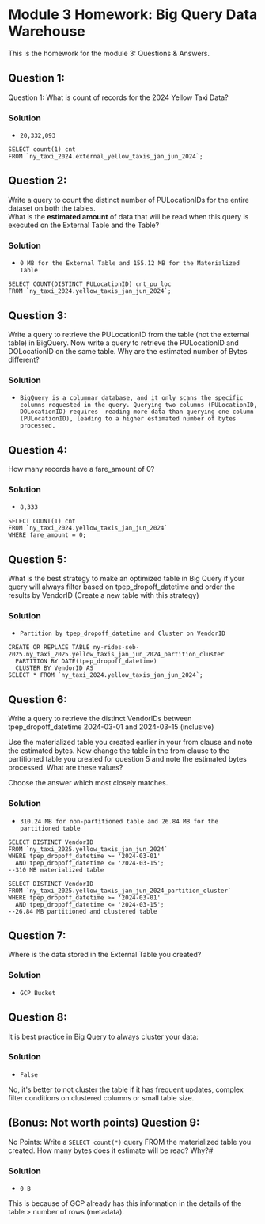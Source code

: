 # Module 3 Homework: Big Query Data Warehouse
This is the homework for the module 3: Questions & Answers.

## Question 1:
Question 1: What is count of records for the 2024 Yellow Taxi Data?

### Solution
- `20,332,093`

```
SELECT count(1) cnt
FROM `ny_taxi_2024.external_yellow_taxis_jan_jun_2024`;
```

## Question 2:
Write a query to count the distinct number of PULocationIDs for the entire dataset on both the tables.</br> 
What is the **estimated amount** of data that will be read when this query is executed on the External Table and the Table?

### Solution
- `0 MB for the External Table and 155.12 MB for the Materialized Table`

```
SELECT COUNT(DISTINCT PULocationID) cnt_pu_loc
FROM `ny_taxi_2024.yellow_taxis_jan_jun_2024`;
```

## Question 3:
Write a query to retrieve the PULocationID from the table (not the external table) in BigQuery. Now write a query to retrieve the PULocationID and DOLocationID on the same table. Why are the estimated number of Bytes different?

### Solution
- `BigQuery is a columnar database, and it only scans the specific columns requested in the query. Querying two columns (PULocationID, DOLocationID) requires 
reading more data than querying one column (PULocationID), leading to a higher estimated number of bytes processed.`


## Question 4:
How many records have a fare_amount of 0?

### Solution
- `8,333`

```
SELECT COUNT(1) cnt
FROM `ny_taxi_2024.yellow_taxis_jan_jun_2024`
WHERE fare_amount = 0;
```

## Question 5:
What is the best strategy to make an optimized table in Big Query if your query will always filter based on tpep_dropoff_datetime and order the results by VendorID (Create a new table with this strategy)

### Solution
- `Partition by tpep_dropoff_datetime and Cluster on VendorID`

```
CREATE OR REPLACE TABLE ny-rides-seb-2025.ny_taxi_2025.yellow_taxis_jan_jun_2024_partition_cluster
  PARTITION BY DATE(tpep_dropoff_datetime)
  CLUSTER BY VendorID AS
SELECT * FROM `ny_taxi_2024.yellow_taxis_jan_jun_2024`;
```

## Question 6:
Write a query to retrieve the distinct VendorIDs between tpep_dropoff_datetime
2024-03-01 and 2024-03-15 (inclusive)</br>

Use the materialized table you created earlier in your from clause and note the estimated bytes. Now change the table in the from clause to the partitioned table you created for question 5 and note the estimated bytes processed. What are these values? </br>

Choose the answer which most closely matches.</br> 

### Solution
- `310.24 MB for non-partitioned table and 26.84 MB for the partitioned table`

```
SELECT DISTINCT VendorID
FROM `ny_taxi_2025.yellow_taxis_jan_jun_2024`
WHERE tpep_dropoff_datetime >= '2024-03-01'
  AND tpep_dropoff_datetime <= '2024-03-15';
--310 MB materialized table
```
```
SELECT DISTINCT VendorID
FROM `ny_taxi_2025.yellow_taxis_jan_jun_2024_partition_cluster`
WHERE tpep_dropoff_datetime >= '2024-03-01'
  AND tpep_dropoff_datetime <= '2024-03-15';
--26.84 MB partitioned and clustered table
```

## Question 7: 
Where is the data stored in the External Table you created?

### Solution
- `GCP Bucket`

## Question 8:
It is best practice in Big Query to always cluster your data:

### Solution
- `False`

No, it's better to not cluster the table if it has frequent updates, complex filter conditions on clustered columns or small table size.

## (Bonus: Not worth points) Question 9:
No Points: Write a `SELECT count(*)` query FROM the materialized table you created. How many bytes does it estimate will be read? Why?#

### Solution
- `0 B`

This is because of GCP already has this information in the details of the table > number of rows (metadata).